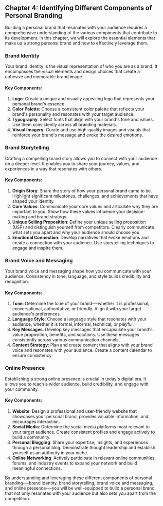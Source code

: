 Chapter 4: Identifying Different Components of Personal Branding
----------------------------------------------------------------

Building a personal brand that resonates with your audience requires a comprehensive understanding of the various components that contribute to its development. In this chapter, we will explore the essential elements that make up a strong personal brand and how to effectively leverage them.

### Brand Identity

Your brand identity is the visual representation of who you are as a brand. It encompasses the visual elements and design choices that create a cohesive and memorable brand image.

#### Key Components:

1. **Logo**: Create a unique and visually appealing logo that represents your personal brand's essence.
2. **Color Palette**: Choose a consistent color palette that reflects your brand's personality and resonates with your target audience.
3. **Typography**: Select fonts that align with your brand's tone and values. Use them consistently across all branding materials.
4. **Visual Imagery**: Curate and use high-quality images and visuals that reinforce your brand's message and evoke the desired emotions.

### Brand Storytelling

Crafting a compelling brand story allows you to connect with your audience on a deeper level. It enables you to share your journey, values, and experiences in a way that resonates with others.

#### Key Components:

1. **Origin Story**: Share the story of how your personal brand came to be. Highlight significant milestones, challenges, and achievements that have shaped your identity.
2. **Core Values**: Communicate your core values and articulate why they are important to you. Show how these values influence your decision-making and brand strategy.
3. **Unique Selling Proposition**: Define your unique selling proposition (USP) and distinguish yourself from competitors. Clearly communicate what sets you apart and why your audience should choose you.
4. **Emotional Connection**: Develop narratives that evoke emotions and create a connection with your audience. Use storytelling techniques to engage and inspire them.

### Brand Voice and Messaging

Your brand voice and messaging shape how you communicate with your audience. Consistency in tone, language, and style builds credibility and recognition.

#### Key Components:

1. **Tone**: Determine the tone of your brand---whether it is professional, conversational, authoritative, or friendly. Align it with your target audience's preferences.
2. **Language Style**: Choose a language style that resonates with your audience, whether it is formal, informal, technical, or playful.
3. **Key Messages**: Develop key messages that encapsulate your brand's value proposition, benefits, and solutions. Use these messages consistently across various communication channels.
4. **Content Strategy**: Plan and create content that aligns with your brand voice and resonates with your audience. Create a content calendar to ensure consistency.

### Online Presence

Establishing a strong online presence is crucial in today's digital era. It allows you to reach a wider audience, build credibility, and engage with your community.

#### Key Components:

1. **Website**: Design a professional and user-friendly website that showcases your personal brand, provides valuable information, and encourages interaction.
2. **Social Media**: Determine the social media platforms most relevant to your target audience. Create consistent profiles and engage actively to build a community.
3. **Personal Blogging**: Share your expertise, insights, and experiences through a personal blog. Demonstrate thought leadership and establish yourself as an authority in your niche.
4. **Online Networking**: Actively participate in relevant online communities, forums, and industry events to expand your network and build meaningful connections.

By understanding and leveraging these different components of personal branding---brand identity, brand storytelling, brand voice and messaging, and online presence---you will be well-equipped to build a personal brand that not only resonates with your audience but also sets you apart from the competition.
